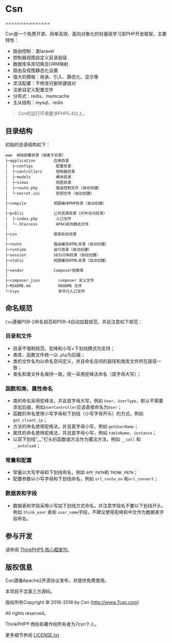 # Csn
===============

Csn是一个免费开源、简单高效、面向对象化的轻量级学习型PHP开发框架，主要特性：

 + 路由控制：类laravel
 + 控制器视图自定义目录层级
 + 数据库多库切换及ORM映射
 + 路由及视图静态化设置
 + 强大的模板：继承、引入、静态化、显示等
 + 灵活配置：不修改可删除键值对
 + 注册自定义配置文件
 + 分布式：redis、memcache
 + 主从结构：mysql、redis

> Csn的运行环境要求PHP5.4以上。

## 目录结构

初始的目录结构如下：

~~~
www  WEB部署目录（或者子目录）
├─application        应用目录
│  ├─configs          配置目录
│  ├─controllers      控制器目录
│  ├─models           模块目录
│  ├─views            视图目录
│  ├─route.php        路由控制文件（自动创建）
│  └─secret.ini       密钥文件（自动创建）
│
├─compile            视图编译PHP目录（自动创建）
│
├─public             公共资源目录（对外访问目录）
│  ├─index.php        入口文件
│  └─.htaccess        APACHE伪静态文件
│
├─csn                框架系统目录
│
├─route              路由缓存HTML目录（自动创建）
├─runtime            运行目录（自动创建）
├─session            SESSION目录（自动创建）
├─static             视图缓存HTML目录（自动创建）
│
├─vendor             Composer依赖库
│
├─composer.json        composer 定义文件
├─README.md            README 文件
└─tsyx                 命令行入口文件
~~~


## 命名规范

`Csn`遵循PSR-2命名规范和PSR-4自动加载规范，并且注意如下规范：

### 目录和文件

*   目录不强制规范，驼峰和小写+下划线模式均支持；
*   类库、函数文件统一以`.php`为后缀；
*   类的文件名均以命名空间定义，并且命名空间的路径和类库文件所在路径一致；
*   类名和类文件名保持一致，统一采用驼峰法命名（首字母大写）；

### 函数和类、属性命名
*   类的命名采用驼峰法，并且首字母大写，例如 `User`、`UserType`，默认不需要添加后缀，例如`UserController`应该直接命名为`User`；
*   函数的命名使用小写字母和下划线（小写字母开头）的方式，例如 `get_client_ip`；
*   方法的命名使用驼峰法，并且首字母小写，例如 `getUserName`；
*   属性的命名使用驼峰法，并且首字母小写，例如 `tableName`、`instance`；
*   以双下划线“__”打头的函数或方法作为魔法方法，例如 `__call` 和 `__autoload`；

### 常量和配置
*   常量以大写字母和下划线命名，例如 `APP_PATH`和 `THINK_PATH`；
*   配置参数以小写字母和下划线命名，例如 `url_route_on` 和`url_convert`；

### 数据表和字段
*   数据表和字段采用小写加下划线方式命名，并注意字段名不要以下划线开头，例如 `think_user` 表和 `user_name`字段，不建议使用驼峰和中文作为数据表字段命名。

## 参与开发
请参阅 [ThinkPHP5 核心框架包](https://github.com/top-think/framework)。

## 版权信息

Csn遵循Apache2开源协议发布，并提供免费使用。

本项目不含第三方源码。

版权所有Copyright © 2016-2018 by Csn (http://www.7csn.com)

All rights reserved。

ThinkPHP® 商标和著作权所有者为7csn个人。

更多细节参阅 [LICENSE.txt](LICENSE.txt)

